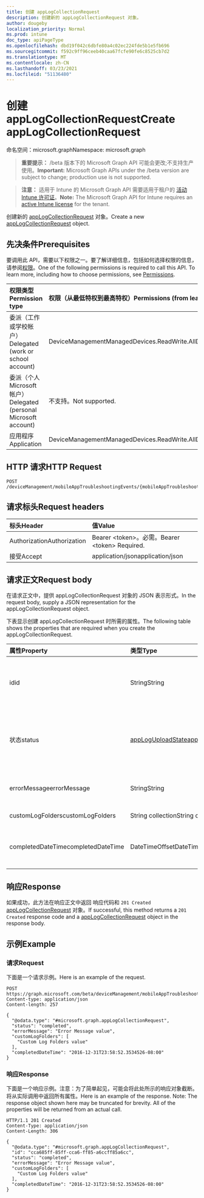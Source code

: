 ```yaml
---
title: 创建 appLogCollectionRequest
description: 创建新的 appLogCollectionRequest 对象。
author: dougeby
localization_priority: Normal
ms.prod: intune
doc_type: apiPageType
ms.openlocfilehash: dbd19f042c6dbfe80a4c02ec224fde5b1e5fb696
ms.sourcegitcommit: f592c9ff96ceeb40caa67fcfe90fe6c8525cb7d2
ms.translationtype: MT
ms.contentlocale: zh-CN
ms.lasthandoff: 03/23/2021
ms.locfileid: "51136480"
---
```

# <a name="create-applogcollectionrequest"></a><span data-ttu-id="6528d-103">创建 appLogCollectionRequest</span><span class="sxs-lookup"><span data-stu-id="6528d-103">Create appLogCollectionRequest</span></span>

<span data-ttu-id="6528d-104">命名空间：microsoft.graph</span><span class="sxs-lookup"><span data-stu-id="6528d-104">Namespace: microsoft.graph</span></span>

> <span data-ttu-id="6528d-105">**重要提示：** /beta 版本下的 Microsoft Graph API 可能会更改;不支持生产使用。</span><span class="sxs-lookup"><span data-stu-id="6528d-105">**Important:** Microsoft Graph APIs under the /beta version are subject to change; production use is not supported.</span></span>

> <span data-ttu-id="6528d-106">**注意：** 适用于 Intune 的 Microsoft Graph API 需要适用于租户的 [活动 Intune 许可证](https://go.microsoft.com/fwlink/?linkid=839381)。</span><span class="sxs-lookup"><span data-stu-id="6528d-106">**Note:** The Microsoft Graph API for Intune requires an [active Intune license](https://go.microsoft.com/fwlink/?linkid=839381) for the tenant.</span></span>

<span data-ttu-id="6528d-107">创建新的 [appLogCollectionRequest](../resources/intune-devices-applogcollectionrequest.md) 对象。</span><span class="sxs-lookup"><span data-stu-id="6528d-107">Create a new [appLogCollectionRequest](../resources/intune-devices-applogcollectionrequest.md) object.</span></span>

## <a name="prerequisites"></a><span data-ttu-id="6528d-108">先决条件</span><span class="sxs-lookup"><span data-stu-id="6528d-108">Prerequisites</span></span>
<span data-ttu-id="6528d-p101">要调用此 API，需要以下权限之一。要了解详细信息，包括如何选择权限的信息，请参阅[权限](/graph/permissions-reference)。</span><span class="sxs-lookup"><span data-stu-id="6528d-p101">One of the following permissions is required to call this API. To learn more, including how to choose permissions, see [Permissions](/graph/permissions-reference).</span></span>

|<span data-ttu-id="6528d-111">权限类型</span><span class="sxs-lookup"><span data-stu-id="6528d-111">Permission type</span></span>|<span data-ttu-id="6528d-112">权限（从最低特权到最高特权）</span><span class="sxs-lookup"><span data-stu-id="6528d-112">Permissions (from least to most privileged)</span></span>|
|:---|:---|
|<span data-ttu-id="6528d-113">委派（工作或学校帐户）</span><span class="sxs-lookup"><span data-stu-id="6528d-113">Delegated (work or school account)</span></span>|<span data-ttu-id="6528d-114">DeviceManagementManagedDevices.ReadWrite.All</span><span class="sxs-lookup"><span data-stu-id="6528d-114">DeviceManagementManagedDevices.ReadWrite.All</span></span>|
|<span data-ttu-id="6528d-115">委派（个人 Microsoft 帐户）</span><span class="sxs-lookup"><span data-stu-id="6528d-115">Delegated (personal Microsoft account)</span></span>|<span data-ttu-id="6528d-116">不支持。</span><span class="sxs-lookup"><span data-stu-id="6528d-116">Not supported.</span></span>|
|<span data-ttu-id="6528d-117">应用程序</span><span class="sxs-lookup"><span data-stu-id="6528d-117">Application</span></span>|<span data-ttu-id="6528d-118">DeviceManagementManagedDevices.ReadWrite.All</span><span class="sxs-lookup"><span data-stu-id="6528d-118">DeviceManagementManagedDevices.ReadWrite.All</span></span>|

## <a name="http-request"></a><span data-ttu-id="6528d-119">HTTP 请求</span><span class="sxs-lookup"><span data-stu-id="6528d-119">HTTP Request</span></span>
<!-- {
  "blockType": "ignored"
}
-->
``` http
POST /deviceManagement/mobileAppTroubleshootingEvents/{mobileAppTroubleshootingEventId}/appLogCollectionRequests
```

## <a name="request-headers"></a><span data-ttu-id="6528d-120">请求标头</span><span class="sxs-lookup"><span data-stu-id="6528d-120">Request headers</span></span>
|<span data-ttu-id="6528d-121">标头</span><span class="sxs-lookup"><span data-stu-id="6528d-121">Header</span></span>|<span data-ttu-id="6528d-122">值</span><span class="sxs-lookup"><span data-stu-id="6528d-122">Value</span></span>|
|:---|:---|
|<span data-ttu-id="6528d-123">Authorization</span><span class="sxs-lookup"><span data-stu-id="6528d-123">Authorization</span></span>|<span data-ttu-id="6528d-124">Bearer &lt;token&gt;。必需。</span><span class="sxs-lookup"><span data-stu-id="6528d-124">Bearer &lt;token&gt; Required.</span></span>|
|<span data-ttu-id="6528d-125">接受</span><span class="sxs-lookup"><span data-stu-id="6528d-125">Accept</span></span>|<span data-ttu-id="6528d-126">application/json</span><span class="sxs-lookup"><span data-stu-id="6528d-126">application/json</span></span>|

## <a name="request-body"></a><span data-ttu-id="6528d-127">请求正文</span><span class="sxs-lookup"><span data-stu-id="6528d-127">Request body</span></span>
<span data-ttu-id="6528d-128">在请求正文中，提供 appLogCollectionRequest 对象的 JSON 表示形式。</span><span class="sxs-lookup"><span data-stu-id="6528d-128">In the request body, supply a JSON representation for the appLogCollectionRequest object.</span></span>

<span data-ttu-id="6528d-129">下表显示创建 appLogCollectionRequest 时所需的属性。</span><span class="sxs-lookup"><span data-stu-id="6528d-129">The following table shows the properties that are required when you create the appLogCollectionRequest.</span></span>

|<span data-ttu-id="6528d-130">属性</span><span class="sxs-lookup"><span data-stu-id="6528d-130">Property</span></span>|<span data-ttu-id="6528d-131">类型</span><span class="sxs-lookup"><span data-stu-id="6528d-131">Type</span></span>|<span data-ttu-id="6528d-132">说明</span><span class="sxs-lookup"><span data-stu-id="6528d-132">Description</span></span>|
|:---|:---|:---|
|<span data-ttu-id="6528d-133">id</span><span class="sxs-lookup"><span data-stu-id="6528d-133">id</span></span>|<span data-ttu-id="6528d-134">String</span><span class="sxs-lookup"><span data-stu-id="6528d-134">String</span></span>|<span data-ttu-id="6528d-135">唯一标识符。</span><span class="sxs-lookup"><span data-stu-id="6528d-135">The unique Identifier.</span></span> <span data-ttu-id="6528d-136">这是userId_DeviceId_AppId ID。</span><span class="sxs-lookup"><span data-stu-id="6528d-136">This is userId_DeviceId_AppId id.</span></span>|
|<span data-ttu-id="6528d-137">状态</span><span class="sxs-lookup"><span data-stu-id="6528d-137">status</span></span>|[<span data-ttu-id="6528d-138">appLogUploadState</span><span class="sxs-lookup"><span data-stu-id="6528d-138">appLogUploadState</span></span>](../resources/intune-devices-apploguploadstate.md)|<span data-ttu-id="6528d-139">记录上载状态。</span><span class="sxs-lookup"><span data-stu-id="6528d-139">Log upload status.</span></span> <span data-ttu-id="6528d-140">可取值为：`pending`、`completed`、`failed`。</span><span class="sxs-lookup"><span data-stu-id="6528d-140">Possible values are: `pending`, `completed`, `failed`.</span></span>|
|<span data-ttu-id="6528d-141">errorMessage</span><span class="sxs-lookup"><span data-stu-id="6528d-141">errorMessage</span></span>|<span data-ttu-id="6528d-142">String</span><span class="sxs-lookup"><span data-stu-id="6528d-142">String</span></span>|<span data-ttu-id="6528d-143">上传过程中出现错误消息（如果有）</span><span class="sxs-lookup"><span data-stu-id="6528d-143">Error message if any during the upload process</span></span>|
|<span data-ttu-id="6528d-144">customLogFolders</span><span class="sxs-lookup"><span data-stu-id="6528d-144">customLogFolders</span></span>|<span data-ttu-id="6528d-145">String collection</span><span class="sxs-lookup"><span data-stu-id="6528d-145">String collection</span></span>|<span data-ttu-id="6528d-146">日志文件夹列表。</span><span class="sxs-lookup"><span data-stu-id="6528d-146">List of log folders.</span></span> |
|<span data-ttu-id="6528d-147">completedDateTime</span><span class="sxs-lookup"><span data-stu-id="6528d-147">completedDateTime</span></span>|<span data-ttu-id="6528d-148">DateTimeOffset</span><span class="sxs-lookup"><span data-stu-id="6528d-148">DateTimeOffset</span></span>|<span data-ttu-id="6528d-149">上载日志请求达到终端状态的时间</span><span class="sxs-lookup"><span data-stu-id="6528d-149">Time at which the upload log request reached a terminal state</span></span>|



## <a name="response"></a><span data-ttu-id="6528d-150">响应</span><span class="sxs-lookup"><span data-stu-id="6528d-150">Response</span></span>
<span data-ttu-id="6528d-151">如果成功，此方法在响应正文中返回 响应代码和 `201 Created` [appLogCollectionRequest](../resources/intune-devices-applogcollectionrequest.md) 对象。</span><span class="sxs-lookup"><span data-stu-id="6528d-151">If successful, this method returns a `201 Created` response code and a [appLogCollectionRequest](../resources/intune-devices-applogcollectionrequest.md) object in the response body.</span></span>

## <a name="example"></a><span data-ttu-id="6528d-152">示例</span><span class="sxs-lookup"><span data-stu-id="6528d-152">Example</span></span>

### <a name="request"></a><span data-ttu-id="6528d-153">请求</span><span class="sxs-lookup"><span data-stu-id="6528d-153">Request</span></span>
<span data-ttu-id="6528d-154">下面是一个请求示例。</span><span class="sxs-lookup"><span data-stu-id="6528d-154">Here is an example of the request.</span></span>
``` http
POST https://graph.microsoft.com/beta/deviceManagement/mobileAppTroubleshootingEvents/{mobileAppTroubleshootingEventId}/appLogCollectionRequests
Content-type: application/json
Content-length: 257

{
  "@odata.type": "#microsoft.graph.appLogCollectionRequest",
  "status": "completed",
  "errorMessage": "Error Message value",
  "customLogFolders": [
    "Custom Log Folders value"
  ],
  "completedDateTime": "2016-12-31T23:58:52.3534526-08:00"
}
```

### <a name="response"></a><span data-ttu-id="6528d-155">响应</span><span class="sxs-lookup"><span data-stu-id="6528d-155">Response</span></span>
<span data-ttu-id="6528d-p104">下面是一个响应示例。注意：为了简单起见，可能会将此处所示的响应对象截断。将从实际调用中返回所有属性。</span><span class="sxs-lookup"><span data-stu-id="6528d-p104">Here is an example of the response. Note: The response object shown here may be truncated for brevity. All of the properties will be returned from an actual call.</span></span>
``` http
HTTP/1.1 201 Created
Content-Type: application/json
Content-Length: 306

{
  "@odata.type": "#microsoft.graph.appLogCollectionRequest",
  "id": "cca685ff-85ff-cca6-ff85-a6ccff85a6cc",
  "status": "completed",
  "errorMessage": "Error Message value",
  "customLogFolders": [
    "Custom Log Folders value"
  ],
  "completedDateTime": "2016-12-31T23:58:52.3534526-08:00"
}
```




